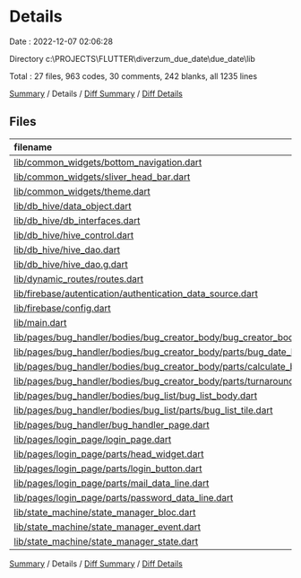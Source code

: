 # Details

Date : 2022-12-07 02:06:28

Directory c:\\PROJECTS\\FLUTTER\\diverzum_due_date\\due_date\\lib

Total : 27 files,  963 codes, 30 comments, 242 blanks, all 1235 lines

[Summary](results.md) / Details / [Diff Summary](diff.md) / [Diff Details](diff-details.md)

## Files
| filename | language | code | comment | blank | total |
| :--- | :--- | ---: | ---: | ---: | ---: |
| [lib/common_widgets/bottom_navigation.dart](/lib/common_widgets/bottom_navigation.dart) | Dart | 79 | 0 | 9 | 88 |
| [lib/common_widgets/sliver_head_bar.dart](/lib/common_widgets/sliver_head_bar.dart) | Dart | 37 | 1 | 9 | 47 |
| [lib/common_widgets/theme.dart](/lib/common_widgets/theme.dart) | Dart | 0 | 15 | 1 | 16 |
| [lib/db_hive/data_object.dart](/lib/db_hive/data_object.dart) | Dart | 8 | 0 | 6 | 14 |
| [lib/db_hive/db_interfaces.dart](/lib/db_hive/db_interfaces.dart) | Dart | 9 | 0 | 4 | 13 |
| [lib/db_hive/hive_control.dart](/lib/db_hive/hive_control.dart) | Dart | 31 | 1 | 15 | 47 |
| [lib/db_hive/hive_dao.dart](/lib/db_hive/hive_dao.dart) | Dart | 14 | 0 | 9 | 23 |
| [lib/db_hive/hive_dao.g.dart](/lib/db_hive/hive_dao.g.dart) | Dart | 36 | 4 | 8 | 48 |
| [lib/dynamic_routes/routes.dart](/lib/dynamic_routes/routes.dart) | Dart | 34 | 0 | 8 | 42 |
| [lib/firebase/autentication/authentication_data_source.dart](/lib/firebase/autentication/authentication_data_source.dart) | Dart | 9 | 1 | 2 | 12 |
| [lib/firebase/config.dart](/lib/firebase/config.dart) | Dart | 12 | 0 | 2 | 14 |
| [lib/main.dart](/lib/main.dart) | Dart | 54 | 5 | 16 | 75 |
| [lib/pages/bug_handler/bodies/bug_creator_body/bug_creator_body.dart](/lib/pages/bug_handler/bodies/bug_creator_body/bug_creator_body.dart) | Dart | 22 | 0 | 5 | 27 |
| [lib/pages/bug_handler/bodies/bug_creator_body/parts/bug_date_line.dart](/lib/pages/bug_handler/bodies/bug_creator_body/parts/bug_date_line.dart) | Dart | 67 | 0 | 12 | 79 |
| [lib/pages/bug_handler/bodies/bug_creator_body/parts/calculate_button.dart](/lib/pages/bug_handler/bodies/bug_creator_body/parts/calculate_button.dart) | Dart | 41 | 0 | 8 | 49 |
| [lib/pages/bug_handler/bodies/bug_creator_body/parts/turnaround_time_line.dart](/lib/pages/bug_handler/bodies/bug_creator_body/parts/turnaround_time_line.dart) | Dart | 41 | 0 | 7 | 48 |
| [lib/pages/bug_handler/bodies/bug_list/bug_list_body.dart](/lib/pages/bug_handler/bodies/bug_list/bug_list_body.dart) | Dart | 17 | 0 | 8 | 25 |
| [lib/pages/bug_handler/bodies/bug_list/parts/bug_list_tile.dart](/lib/pages/bug_handler/bodies/bug_list/parts/bug_list_tile.dart) | Dart | 57 | 0 | 8 | 65 |
| [lib/pages/bug_handler/bug_handler_page.dart](/lib/pages/bug_handler/bug_handler_page.dart) | Dart | 69 | 0 | 18 | 87 |
| [lib/pages/login_page/login_page.dart](/lib/pages/login_page/login_page.dart) | Dart | 33 | 0 | 5 | 38 |
| [lib/pages/login_page/parts/head_widget.dart](/lib/pages/login_page/parts/head_widget.dart) | Dart | 17 | 0 | 3 | 20 |
| [lib/pages/login_page/parts/login_button.dart](/lib/pages/login_page/parts/login_button.dart) | Dart | 41 | 0 | 8 | 49 |
| [lib/pages/login_page/parts/mail_data_line.dart](/lib/pages/login_page/parts/mail_data_line.dart) | Dart | 45 | 0 | 11 | 56 |
| [lib/pages/login_page/parts/password_data_line.dart](/lib/pages/login_page/parts/password_data_line.dart) | Dart | 38 | 1 | 7 | 46 |
| [lib/state_machine/state_manager_bloc.dart](/lib/state_machine/state_manager_bloc.dart) | Dart | 69 | 2 | 22 | 93 |
| [lib/state_machine/state_manager_event.dart](/lib/state_machine/state_manager_event.dart) | Dart | 38 | 0 | 14 | 52 |
| [lib/state_machine/state_manager_state.dart](/lib/state_machine/state_manager_state.dart) | Dart | 45 | 0 | 17 | 62 |

[Summary](results.md) / Details / [Diff Summary](diff.md) / [Diff Details](diff-details.md)